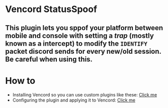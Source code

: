 # Vencord StatusSpoof

## This plugin lets you sppof your platform between mobile and console with setting a *trap* (mostly known as a intercept) to modify the `IDENTIFY` packet discord sends for every new/old session. Be careful when using this.

# How to

- Installing Vencord so you can use custom plugins like these: [Click me](https://docs.vencord.dev/installing/)
- Configuring the plugin and applying it to Vencord: [Click me](https://docs.vencord.dev/installing/custom-plugins/)
